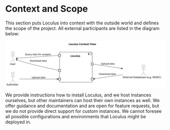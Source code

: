 # Context and Scope

This section puts Loculus into context with the outside world and defines the scope of the project.
All external participants are listed in the diagram below:

![Context View](plantuml/03_context_view.svg)

We provide instructions how to install Loculus, and we host instances ourselves,
but other maintainers can host their own instances as well.
We offer guidance and documentation and are open for feature requests, but we do not provide direct support for custom instances.
We cannot foresee all possible configurations and environments that Loculus might be deployed in.
